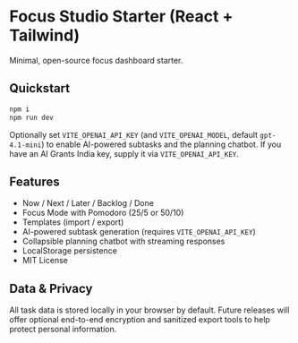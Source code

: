 # Focus Studio Starter (React + Tailwind)

Minimal, open-source focus dashboard starter.

## Quickstart
```bash
npm i
npm run dev
```

Optionally set `VITE_OPENAI_API_KEY` (and `VITE_OPENAI_MODEL`, default `gpt-4.1-mini`) to enable AI-powered subtasks and the planning chatbot. If you have an AI Grants India key, supply it via `VITE_OPENAI_API_KEY`.

## Features
- Now / Next / Later / Backlog / Done
- Focus Mode with Pomodoro (25/5 or 50/10)
- Templates (import / export)
- AI-powered subtask generation (requires `VITE_OPENAI_API_KEY`)
- Collapsible planning chatbot with streaming responses
- LocalStorage persistence
- MIT License

## Data & Privacy

All task data is stored locally in your browser by default. Future
releases will offer optional end-to-end encryption and sanitized export
tools to help protect personal information.
